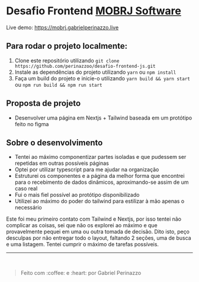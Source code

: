 # Desafio Frontend [MOBRJ Software](https://www.mobrj.com.br)

Live demo: https://mobrj.gabrielperinazzo.live

## Para rodar o projeto localmente:

1. Clone este repositório utilizando `git clone https://github.com/perinazzoo/desafio-frontend-js.git`
2. Instale as dependências do projeto utilizando `yarn` ou `npm install`
3. Faça um build do projeto e inicie-o utilizando `yarn build && yarn start` ou `npm run build && npm run start`

## Proposta de projeto

- Desenvolver uma página em Nextjs + Tailwind baseada em um protótipo feito no figma

## Sobre o desenvolvimento

* Tentei ao máximo componentizar partes isoladas e que pudessem ser repetidas em outras possíveis páginas
* Optei por utilizar typescript para me ajudar na organização
* Estruturei os componentes e a página da melhor forma que encontrei para o recebimento de dados dinâmicos, aproximando-se assim de um caso real
* Fui o mais fiel possível ao protótipo disponibilizado
* Utilizei ao máximo do poder do tailwind para estilizar à mão apenas o necessário

Este foi meu primeiro contato com Tailwind e Nextjs, por isso tentei não complicar as coisas, sei que não os explorei ao máximo e que provavelmente pequei em uma ou outra tomada de decisão. Dito isto, peço desculpas por não entregar todo o layout, faltando 2 seções, uma de busca e uma listagem. Tentei cumprir o máximo de tarefas possíveis.

<hr/>
<br/>
<blockquote>Feito com :coffee: e :heart: por Gabriel Perinazzo</blockquote>
